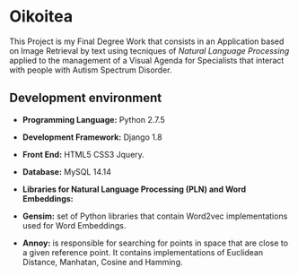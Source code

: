 # Oikoitea
This Project is my Final Degree Work that consists in an Application based on Image 
Retrieval by text using tecniques of *Natural Language Processing* applied to the management of a Visual Agenda for Specialists that interact with people with Autism Spectrum Disorder.



Development environment
---------
* **Programming Language:** Python 2.7.5
* **Development Framework:** Django 1.8
* **Front End:**
HTML5
CSS3
Jquery.

* **Database:** MySQL 14.14
* **Libraries for Natural Language Processing (PLN) and Word Embeddings:**
* **Gensim:** set of Python libraries that contain Word2vec implementations used for Word Embeddings.
* **Annoy:** is responsible for searching for points in space that are close to a given reference point. It contains implementations of Euclidean Distance, Manhatan, Cosine and Hamming.


